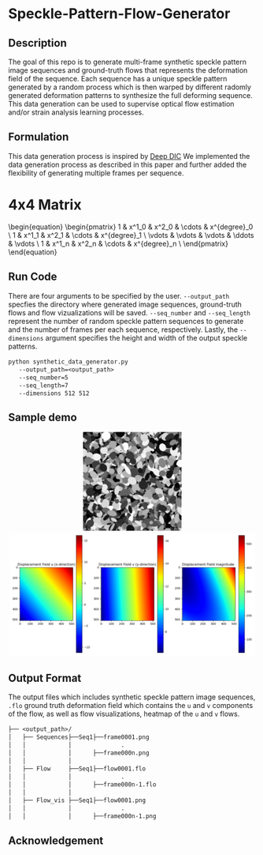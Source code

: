 # Speckle-Pattern-Flow-Generator
## Description 
The goal of this repo is to generate multi-frame synthetic speckle pattern image sequences and ground-truth flows that represents the deformation field of the sequence. Each sequence has a unique speckle pattern generated by a random process which is then warped by different radomly generated deformation patterns to synthesize the full deforming sequence. This data generation can be used to supervise optical flow estimation and/or strain analysis learning processes.

## Formulation
This data generation process is inspired by [Deep DIC](https://github.com/RuYangNU/Deep-Dic-deep-learning-based-digital-image-correlation) We implemented the data generation process as described in this paper and further added the flexibility of generating multiple frames per sequence.

# 4x4 Matrix

\begin{equation}
\begin{pmatrix}
  1       & x^1_0   & x^2_0   & \cdots  & x^{degree}_0  \\
  1       & x^1_1   & x^2_1   & \cdots  & x^{degree}_1  \\
  \vdots  & \vdots  & \vdots  & \ddots  & \vdots \\
  1       & x^1_n   & x^2_n   & \cdots  & x^{degree}_n  \\
\end{pmatrix}
\end{equation}
## Run Code
There are four arguments to be specified by the user. `--output_path` specfies the directory where generated image sequences, ground-truth flows and flow vizualizations will be saved.  `--seq_number` and `--seq_length` represent the number of random speckle pattern sequences to generate and the number of frames per each sequence, respectively.
Lastly, the `--dimensions` argument specifies the height and width of the output speckle patterns.
```
python synthetic_data_generator.py
   --output_path=<output_path>
   --seq_number=5
   --seq_length=7
   --dimensions 512 512
```

## Sample demo

<p align="center">
   <img src="https://github.com/Fisseha21/Speckle-Pattern-Flow-Generator/blob/main/Samples/Speckle_sequence.gif" width="200" height="200" alt="Demo GIF">
   <img src="https://github.com/Fisseha21/Speckle-Pattern-Flow-Generator/blob/main/Samples/Speckle_sequence_flow.gif" width="500" height="250" alt="Demo GIF">
</p>

## Output Format
The output files which includes synthetic speckle pattern image sequences, `.flo` ground truth deformation field which contains the `u` and `v` components of the flow, as well as flow visualizations, heatmap of the `u` and `v` flows.

```
├── <output_path>/
│   ├── Sequences├──Seq1├──frame0001.png
│   │            │              .
│   │            │      ├──frame000n.png     
│   │            │ 
│   ├── Flow     ├──Seq1├──flow0001.flo
│   │            │              .
│   │            │      ├──frame000n-1.flo
│   │            │     
│   ├── Flow_vis ├──Seq1├──flow0001.png
│   │            │              .
│   │            │      ├──frame000n-1.png
```

## Acknowledgement 
